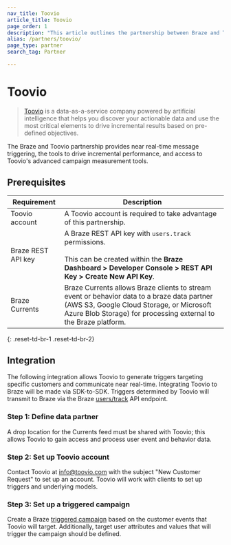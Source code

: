 ```yaml
---
nav_title: Toovio
article_title: Toovio
page_order: 1
description: "This article outlines the partnership between Braze and Toovio, a data-as-a-service company, that helps you discover your actionable data and use the most important elements to drive incremental results based on pre-defined objectives."
alias: /partners/toovio/
page_type: partner
search_tag: Partner

---
```


# Toovio

> [Toovio](https://toovio.com/) is a data-as-a-service company powered by artificial intelligence that helps you discover your actionable data and use the most critical elements to drive incremental results based on pre-defined objectives.

The Braze and Toovio partnership provides near real-time message triggering, the tools to drive incremental performance, and access to Toovio's advanced campaign measurement tools.

## Prerequisites

| Requirement | Description |
| ----------- | ----------- |
| Toovio account | A Toovio account is required to take advantage of this partnership. |
| Braze REST API key | A Braze REST API key with `users.track` permissions. <br><br> This can be created within the **Braze Dashboard > Developer Console > REST API Key > Create New API Key**. |
| Braze Currents | Braze Currents allows Braze clients to stream event or behavior data to a braze data partner (AWS S3, Google Cloud Storage, or Microsoft Azure Blob Storage) for processing external to the Braze platform. |
{: .reset-td-br-1 .reset-td-br-2}

## Integration

The following integration allows Toovio to generate triggers targeting specific customers and communicate near real-time. Integrating Toovio to Braze will be made via SDK-to-SDK. Triggers determined by Toovio will transmit to Braze via the Braze [users/track][3] API endpoint.

### Step 1: Define data partner

A drop location for the Currents feed must be shared with Toovio; this allows Toovio to gain access and process user event and behavior data.

### Step 2: Set up Toovio account

Contact Toovio at [info@toovio.com](mailto:info@toovio.com?subject=New%20Customer%20Request) with the subject "New Customer Request" to set up an account. Toovio will work with clients to set up triggers and underlying models.

### Step 3: Set up a triggered campaign

Create a Braze [triggered campaign][4] based on the customer events that Toovio will target. Additionally, target user attributes and values that will trigger the campaign should be defined.


[1]: https://www.braze.com/docs/user_guide/data_and_analytics/braze_currents/
[2]: https://www.braze.com/docs/api/api_key/
[3]: https://www.braze.com/docs/api/endpoints/user_data/post_user_track/
[4]: https://www.braze.com/docs/api/endpoints/messaging/send_messages/post_send_triggered_campaigns/